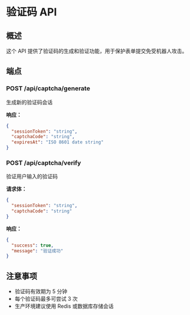 # 验证码 API

## 概述
这个 API 提供了验证码的生成和验证功能，用于保护表单提交免受机器人攻击。

## 端点

### POST /api/captcha/generate
生成新的验证码会话

**响应：**
```json
{
  "sessionToken": "string",
  "captchaCode": "string",
  "expiresAt": "ISO 8601 date string"
}
```

### POST /api/captcha/verify
验证用户输入的验证码

**请求体：**
```json
{
  "sessionToken": "string",
  "captchaCode": "string"
}
```

**响应：**
```json
{
  "success": true,
  "message": "验证成功"
}
```

## 注意事项
- 验证码有效期为 5 分钟
- 每个验证码最多可尝试 3 次
- 生产环境建议使用 Redis 或数据库存储会话